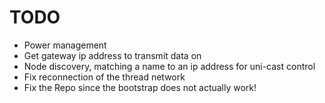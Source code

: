 # TODO

- Power management
- Get gateway ip address to transmit data on
- Node discovery, matching a name to an ip address for uni-cast control
- Fix reconnection of the thread network
- Fix the Repo since the bootstrap does not actually work!
